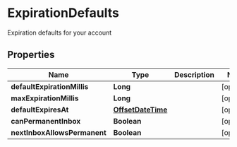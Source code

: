 

# ExpirationDefaults

Expiration defaults for your account
## Properties

Name | Type | Description | Notes
------------ | ------------- | ------------- | -------------
**defaultExpirationMillis** | **Long** |  |  [optional]
**maxExpirationMillis** | **Long** |  |  [optional]
**defaultExpiresAt** | [**OffsetDateTime**](OffsetDateTime) |  |  [optional]
**canPermanentInbox** | **Boolean** |  |  [optional]
**nextInboxAllowsPermanent** | **Boolean** |  |  [optional]



